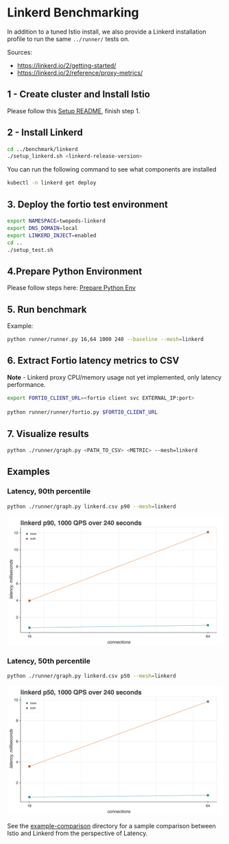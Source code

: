 # Linkerd Benchmarking

In addition to a tuned Istio install, we also provide a Linkerd installation profile to run the same `../runner/` tests on.

Sources:

- <https://linkerd.io/2/getting-started/>
- <https://linkerd.io/2/reference/proxy-metrics/>

## 1 - Create cluster and Install Istio

Please follow this [Setup README](https://github.com/istio/tools/tree/master/perf/benchmark#setup), finish step 1.

## 2 - Install Linkerd

```bash
cd ../benchmark/linkerd
./setup_linkerd.sh <linkerd-release-version>
```

You can run the following command to see what components are installed

```bash
kubectl -n linkerd get deploy
```

## 3. Deploy the fortio test environment

```bash
export NAMESPACE=twopods-linkerd
export DNS_DOMAIN=local
export LINKERD_INJECT=enabled
cd ..
./setup_test.sh
```

## 4.Prepare Python Environment

Please follow steps here: [Prepare Python Env](https://github.com/istio/tools/tree/master/perf/benchmark#prepare-python-environment)

## 5. Run benchmark

Example:

```bash
python runner/runner.py 16,64 1000 240 --baseline --mesh=linkerd
```

## 6. Extract Fortio latency metrics to CSV

**Note** - Linkerd proxy CPU/memory usage not yet implemented, only latency performance.

```bash
export FORTIO_CLIENT_URL=<fortio client svc EXTERNAL_IP:port>

python runner/runner/fortio.py $FORTIO_CLIENT_URL
```

## 7. Visualize results

```bash
python ./runner/graph.py <PATH_TO_CSV> <METRIC> --mesh=linkerd
```

## Examples

### Latency, 90th percentile

```bash
python ./runner/graph.py linkerd.csv p90 --mesh=linkerd
```

![example-linkerd-p90](linkerd-p90.png)

### Latency, 50th percentile

```bash
python ./runner/graph.py linkerd.csv p50 --mesh=linkerd
```

![example-linkerd-p50](linkerd-p50.png)

See the [example-comparison](example-comparison/)
directory for a sample comparison between Istio and Linkerd from the perspective of Latency.

